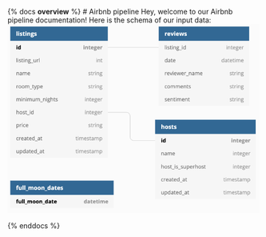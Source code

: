 {% docs __overview__ %}
    # Airbnb pipeline
    Hey, welcome to our Airbnb pipeline documentation!
    Here is the schema of our input data:![input schema](../assets/input_schema.png)

{% enddocs %}